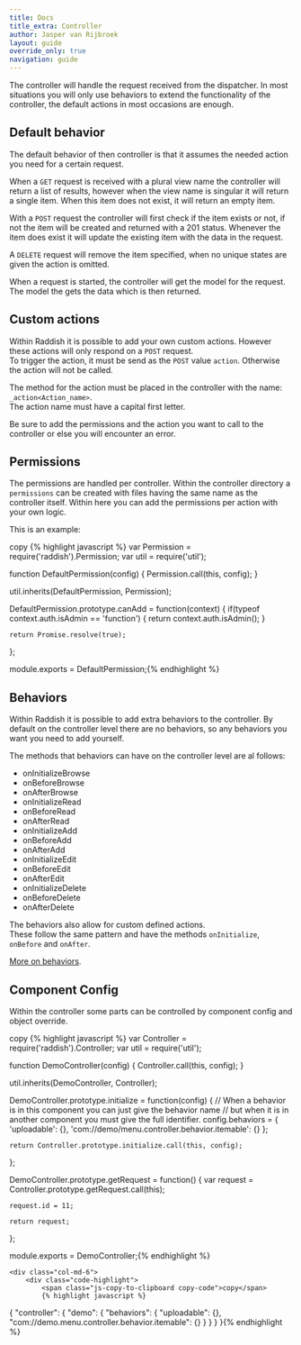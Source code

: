 ```yaml
---
title: Docs
title_extra: Controller
author: Jasper van Rijbroek
layout: guide
override_only: true
navigation: guide
---
```


The controller will handle the request received from the dispatcher.
In most situations you will only use behaviors to extend the functionality of the controller, the default actions in most occasions are enough.

## Default behavior
The default behavior of then controller is that it assumes the needed action you need for a certain request.

When a ```GET``` request is received with a plural view name the controller will return a list of results, however when the view name is singular it will return a single item.
When this item does not exist, it will return an empty item.

With a ```POST``` request the controller will first check if the item exists or not, if not the item will be created and returned with a 201 status.
Whenever the item does exist it will update the existing item with the data in the request.
 
A ```DELETE``` request will remove the item specified, when no unique states are given the action is omitted.

When a request is started, the controller will get the model for the request.
The model the gets the data which is then returned.

## Custom actions
Within Raddish it is possible to add your own custom actions. However these actions will only respond on a ```POST``` request.  
To trigger the action, it must be send as the ```POST``` value ```action```. Otherwise the action will not be called.

The method for the action must be placed in the controller with the name: ```_action<Action_name>```.  
The action name must have a capital first letter.

Be sure to add the permissions and the action you want to call to the controller or else you will encounter an error.

## Permissions
The permissions are handled per controller. Within the controller directory a ```permissions``` can be created with files having the same name as the controller itself.
Within here you can add the permissions per action with your own logic.

This is an example:

<div class="code-highlight">
    <span class="js-copy-to-clipboard copy-code">copy</span>
    {% highlight javascript %}
var Permission  = require('raddish').Permission;
var util        = require('util');

function DefaultPermission(config) {
    Permission.call(this, config);
}

util.inherits(DefaultPermission, Permission);

DefaultPermission.prototype.canAdd = function(context) {
    if(typeof context.auth.isAdmin == 'function') {
        return context.auth.isAdmin();
    }

    return Promise.resolve(true);
};

module.exports = DefaultPermission;{% endhighlight %}
</div>

## Behaviors
Within Raddish it is possible to add extra behaviors to the controller.
By default on the controller level there are no behaviors, so any behaviors you want you need to add yourself.

The methods that behaviors can have on the controller level are al follows:

- onInitializeBrowse
- onBeforeBrowse
- onAfterBrowse
- onInitializeRead
- onBeforeRead
- onAfterRead
- onInitializeAdd
- onBeforeAdd
- onAfterAdd
- onInitializeEdit
- onBeforeEdit
- onAfterEdit
- onInitializeDelete
- onBeforeDelete
- onAfterDelete

The behaviors also allow for custom defined actions.  
These follow the same pattern and have the methods ```onInitialize```, ```onBefore``` and ```onAfter```.

[More on behaviors](/guide/getting-started/behaviors.html).

## Component Config
Within the controller some parts can be controlled by component config and object override.

<div class="row">
    <div class="col-md-6">
        <div class="code-highlight">
        <span class="js-copy-to-clipboard copy-code">copy</span>
            {% highlight javascript %}
var Controller  = require('raddish').Controller;
var util        = require('util');

function DemoController(config) {
    Controller.call(this, config);
}

util.inherits(DemoController, Controller);

DemoController.prototype.initialize = function(config) {
    // When a behavior is in this component you can just give the behavior name
    // but when it is in another component you must give the full identifier.
    config.behaviors = {
        'uploadable': {},
        'com://demo/menu.controller.behavior.itemable': {}
    };

    return Controller.prototype.initialize.call(this, config);
};

DemoController.prototype.getRequest = function() {
    var request = Controller.prototype.getRequest.call(this);

    request.id = 11;

    return request;
};

module.exports = DemoController;{% endhighlight %}
        </div>
    </div>
    
    <div class="col-md-6">
        <div class="code-highlight">
            <span class="js-copy-to-clipboard copy-code">copy</span>
            {% highlight javascript %}
{
    "controller": {
        "demo": {
            "behaviors": {
                "uploadable": {},
                "com://demo.menu.controller.behavior.itemable": {}
            }
        }
    }
}{% endhighlight %}
        </div>
    </div>
</div>